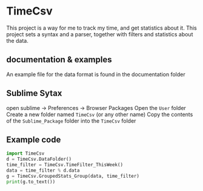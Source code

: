 # TimeCsv

This project is a way for me to track my time, and get statistics about it.
This project sets a syntax and a parser, together with filters and statistics about the data.

## documentation & examples
An example file for the data format is found in the documentation folder

## Sublime Sytax
open sublime -> Preferences -> Browser Packages
Open the `User` folder
Create a new folder named `TimeCsv` (or any other name)
Copy the contents of the `Sublime_Package` folder into the `TimeCsv` folder

## Example code
```python
import TimeCsv
d = TimeCsv.DataFolder()
time_filter = TimeCsv.TimeFilter_ThisWeek()
data = time_filter % d.data
g = TimeCsv.GroupedStats_Group(data, time_filter)
print(g.to_text())
```